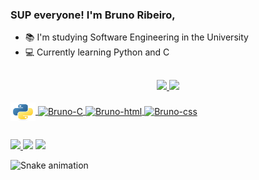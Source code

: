 ### SUP everyone! I'm Bruno Ribeiro,
- 📚 I'm studying Software Engineering in the University
- 💻 Currently learning Python and C
##
<div align="center">
  <a href="https://github.com/brunoriibeiro">
  <img height="150em" src="https://github-readme-stats.vercel.app/api?username=brunoriibeiro&show_icons=true&theme=gruvbox_light&include_all_commits=true&count_private=true"/>
  <img height="150em" src="https://github-readme-stats.vercel.app/api/top-langs/?username=brunoriibeiro&layout=compact&langs_count=7&theme=gruvbox_light "/>
</div>
<div style="display: inline_block"><br>
  <img align="center" alt="Bruno-Python" height="30" width="40" src="https://raw.githubusercontent.com/devicons/devicon/master/icons/python/python-original.svg">
  <img align="center" alt="Bruno-C" height="30" width="40" src="https://cdn.jsdelivr.net/gh/devicons/devicon/icons/c/c-original.svg">
  <img align="center" alt="Bruno-html" height="30" width="40" src="https://cdn.jsdelivr.net/gh/devicons/devicon/icons/html5/html5-original.svg" />
  <img align="center" alt="Bruno-css" height="30" width="40" src="https://cdn.jsdelivr.net/gh/devicons/devicon/icons/css3/css3-original.svg" />

</div>
  
 ##
  
<div> 
  <a href="https://twitter.com/brunoriib_" target="_blank"><img src="https://img.shields.io/badge/Twitter-1DA1F2?style=for-the-badge&logo=twitter&logoColor=white">
  <a href="https://instagram.com/brunoriib" target="_blank"><img src="https://img.shields.io/badge/-Instagram-%23E4405F?style=for-the-badge&logo=instagram&logoColor=white" target="_blank"></a>
  <a href = "https://mail.google.com/bbrunoo2008@gmail.com"><img src="https://img.shields.io/badge/-Gmail-%23333?style=for-the-badge&logo=gmail&logoColor=white" target="_blank"></a>

     
   ![Snake animation](https://github.com/brunoriibeiro/brunoriibeiro/blob/output/github-contribution-grid-snake.svg)

</div>

